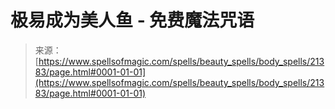 <!--yml

category: 未分类

date: 2024-06-12 19:04:48

-->

# 极易成为美人鱼 - 免费魔法咒语

> 来源：[https://www.spellsofmagic.com/spells/beauty_spells/body_spells/21383/page.html#0001-01-01](https://www.spellsofmagic.com/spells/beauty_spells/body_spells/21383/page.html#0001-01-01)
